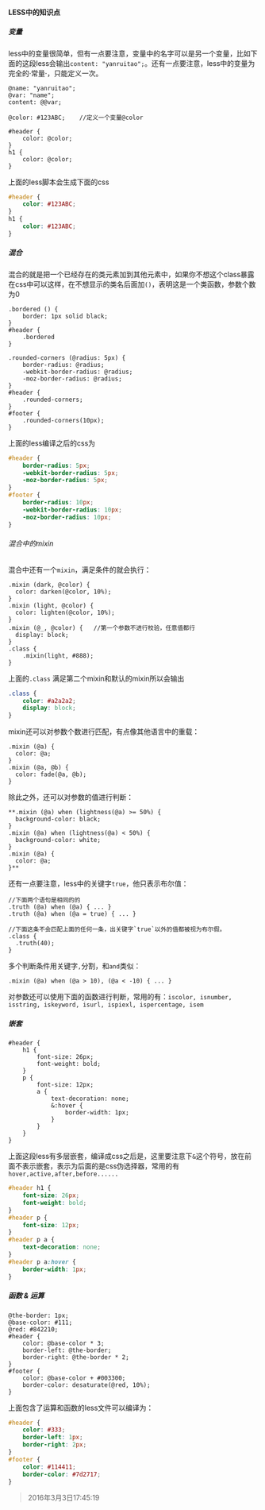 #### LESS中的知识点

##### 变量
less中的变量很简单，但有一点要注意，变量中的名字可以是另一个变量，比如下面的这段less会输出`content: "yanruitao";`。还有一点要注意，less中的变量为完全的·常量·，只能定义一次。
```less
@name: "yanruitao";
@var: "name";
content: @@var;
```
```less
@color: #123ABC;	//定义一个变量@color

#header {
	color: @color;
}
h1 {
	color: @color;
}
```
上面的less脚本会生成下面的css
```css
#header {
	color: #123ABC;
}
h1 {
	color: #123ABC;
}
```

##### 混合
混合的就是把一个已经存在的类元素加到其他元素中，如果你不想这个class暴露在css中可以这样，在不想显示的类名后面加`()`，表明这是一个类函数，参数个数为0
```less
.bordered () {
	border: 1px solid black;
}
#header {
	.bordered
}
```
```less
.rounded-corners (@radius: 5px) {
	border-radius: @radius;
	-webkit-border-radius: @radius;
	-moz-border-radius: @radius;
}
#header {
	.rounded-corners;
}
#footer {
	.rounded-corners(10px);
}
```
上面的less编译之后的css为
```css
#header {
	border-radius: 5px;
	-webkit-border-radius: 5px;
	-moz-border-radius: 5px;
}
#footer {
	border-radius: 10px;
	-webkit-border-radius: 10px;
	-moz-border-radius: 10px;
}
```

###### 混合中的mixin
混合中还有一个`mixin`，满足条件的就会执行：
```less
.mixin (dark, @color) {
  color: darken(@color, 10%);
}
.mixin (light, @color) {
  color: lighten(@color, 10%);
}
.mixin (@_, @color) {	//第一个参数不进行校验，任意值都行
  display: block;
}
.class {
	.mixin(light, #888);
}
```
上面的`.class` 满足第二个mixin和默认的mixin所以会输出
```css
.class {
	color: #a2a2a2;
	display: block;
}
```
mixin还可以对参数个数进行匹配，有点像其他语言中的重载：
```less
.mixin (@a) {
  color: @a;
}
.mixin (@a, @b) {
  color: fade(@a, @b);
}
```
除此之外，还可以对参数的值进行判断：
```less
**.mixin (@a) when (lightness(@a) >= 50%) {
  background-color: black;
}
.mixin (@a) when (lightness(@a) < 50%) {
  background-color: white;
}
.mixin (@a) {
  color: @a;
}**
```
还有一点要注意，less中的关键字`true`，他只表示布尔值：
```less
//下面两个语句是相同的的
.truth (@a) when (@a) { ... }
.truth (@a) when (@a = true) { ... }

//下面这条不会匹配上面的任何一条，出关键字`true`以外的值都被视为布尔假。
.class {
  .truth(40); 
}
```
多个判断条件用关键字`,`分割，和`and`类似：
```less
.mixin (@a) when (@a > 10), (@a < -10) { ... }
```
对参数还可以使用下面的函数进行判断，常用的有：`iscolor, isnumber, isstring, iskeyword, isurl, ispiexl, ispercentage, isem`

##### 嵌套
```less
#header {
	h1 {
		font-size: 26px;
		font-weight: bold;
	}
	p {
		font-size: 12px;
		a {
			text-decoration: none;
			&:hover {
				border-width: 1px;
			}
		}
	}
}
```
上面这段less有多层嵌套，编译成css之后是，这里要注意下`&`这个符号，放在前面不表示嵌套，表示为后面的是css伪选择器，常用的有`hover,active,after,before......`
```css
#header h1 {
	font-size: 26px;
	font-weight: bold;
}
#header p {
	font-size: 12px;
}
#header p a {
	text-decoration: none;
}
#header p a:hover {
	border-width: 1px;
}
```

#####  函数 & 运算
```less
@the-border: 1px;
@base-color: #111;
@red: #842210;
#header {
	color: @base-color * 3;
	border-left: @the-border;
	border-right: @the-border * 2;
}
#footer {
	color: @base-color + #003300;
	border-color: desaturate(@red, 10%);
}
```
上面包含了运算和函数的less文件可以编译为：
```css
#header {
	color: #333;
	border-left: 1px;
	border-right: 2px;
}
#footer {
	color: #114411;
	border-color: #7d2717;
}
```


> 2016年3月3日17:45:19
